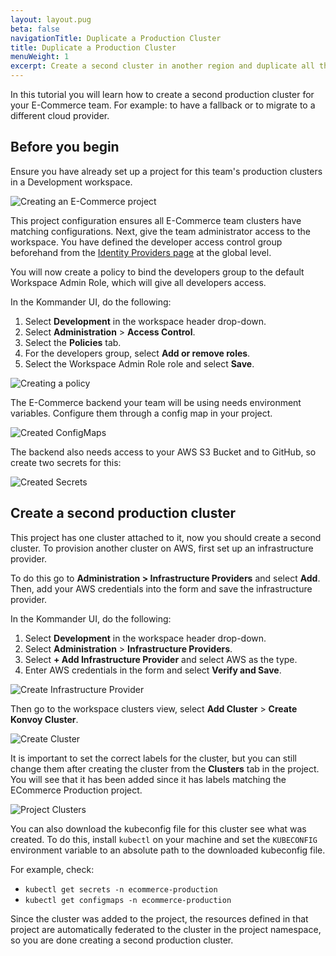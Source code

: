 ```yaml
---
layout: layout.pug
beta: false
navigationTitle: Duplicate a Production Cluster
title: Duplicate a Production Cluster
menuWeight: 1
excerpt: Create a second cluster in another region and duplicate all the platform services and configuration
---
```


In this tutorial you will learn how to create a second production cluster for your E-Commerce team. For example: to have a fallback or to migrate to a different cloud provider.

## Before you begin

Ensure you have already set up a project for this team's production clusters in a Development workspace.

![Creating an E-Commerce project](/dkp/kommander/1.3/img/tutorial-ecommerce-project.png)

This project configuration ensures all E-Commerce team clusters have matching configurations. Next, give the team administrator access to the workspace.
You have defined the developer access control group beforehand from the [Identity Providers page](/dkp/kommander/1.3/operations/identity-providers/#groups) at the global level.

You will now create a policy to bind the developers group to the default Workspace Admin Role, which will give all developers access.

In the Kommander UI, do the following:

1. Select **Development** in the workspace header drop-down.
2. Select **Administration** > **Access Control**.
3. Select the **Policies** tab.
4. For the developers group, select **Add or remove roles**.
5. Select the Workspace Admin Role role and select **Save**.

![Creating a policy](/dkp/kommander/1.3/img/tutorial-ecommerce-policy.png)

The E-Commerce backend your team will be using needs environment variables. Configure them through a config map in your project.

![Created ConfigMaps](/dkp/kommander/1.3/img/tutorial-ecommerce-configmaps.png)

The backend also needs access to your AWS S3 Bucket and to GitHub, so create two secrets for this:

![Created Secrets](/dkp/kommander/1.3/img/tutorial-ecommerce-secrets.png)

## Create a second production cluster

This project has one cluster attached to it, now you should create a second cluster. To provision another cluster on AWS, first set up an infrastructure provider.

To do this go to **Administration > Infrastructure Providers** and select **Add**. Then, add your AWS credentials into the form and save the infrastructure provider.

In the Kommander UI, do the following:

1. Select **Development** in the workspace header drop-down.
2. Select **Administration** > **Infrastructure Providers**.
3. Select **+ Add Infrastructure Provider** and select AWS as the type.
4. Enter AWS credentials in the form and select **Verify and Save**.

![Create Infrastructure Provider](/dkp/kommander/1.3/img/tutorial-ecommerce-infraprovider.png)

Then go to the workspace clusters view, select **Add Cluster** > **Create Konvoy Cluster**.

![Create Cluster](/dkp/kommander/1.3/img/tutorial-ecommerce-cluster.png)

It is important to set the correct labels for the cluster, but you can still change them after creating the cluster from the **Clusters** tab in the project. You will see that it has been added since it has labels matching the ECommerce Production project.

![Project Clusters](/dkp/kommander/1.3/img/tutorial-ecommerce-projectclusters.png)

You can also download the kubeconfig file for this cluster see what was created. To do this, install `kubectl` on your machine and set the `KUBECONFIG` environment variable to an absolute path to the downloaded kubeconfig file.

For example, check:

- `kubectl get secrets -n ecommerce-production`
- `kubectl get configmaps -n ecommerce-production`

Since the cluster was added to the project, the resources defined in that project are automatically federated to the cluster in the project namespace, so you are done creating a second production cluster.
